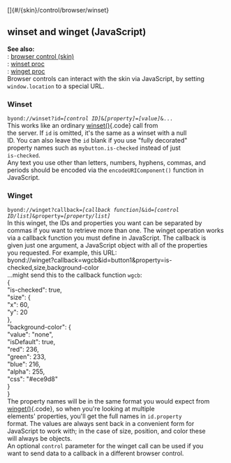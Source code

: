 []{#/{skin}/control/browser/winset}    
## winset and winget (JavaScript)    
**See also:**    
:   [browser control (skin)](/ref/%7Bskin%7D/control/browser.md)    
:   [winset proc](/ref/proc/winset.md)    
:   [winget proc](/ref/proc/winget.md)    
Browser controls can interact with the skin via JavaScript, by setting    
`window.location` to a special URL.    
### Winset    
`byond://winset?id=`*`[control ID]`*`&`*`[property]`*`=`*`[value]`*`&...`    
This works like an ordinary [winset()](/ref/proc/winset.md){.code} call from    
the server. If `id` is omitted, it\'s the same as a winset with a null    
ID. You can also leave the `id` blank if you use \"fully decorated\"    
property names such as `mybutton.is-checked` instead of just    
`is-checked`.    
Any text you use other than letters, numbers, hyphens, commas, and    
periods should be encoded via the `encodeURIComponent()` function in    
JavaScript.    
### Winget    
`byond://winget?callback=`*`[callback function]`*`&id=`*`[control ID/list]`*`&property=`*`[property/list]`*    
In this winget, the IDs and properties you want can be separated by    
commas if you want to retrieve more than one. The winget operation works    
via a callback function you must define in JavaScript. The callback is    
given just one argument, a JavaScript object with all of the properties    
you requested. For example, this URL:    
    byond://winget?callback=wgcb&id=button1&property=is-checked,size,background-color    
\...might send this to the callback function `wgcb`:    
    {    
        "is-checked": true,    
        "size": {    
            "x": 60,    
            "y": 20    
        },    
        "background-color": {    
            "value": "none",    
            "isDefault": true,    
            "red": 236,    
            "green": 233,    
            "blue": 216,    
            "alpha": 255,    
            "css": "#ece9d8"    
        }    
    }    
The property names will be in the same format you would expect from    
[winget()](/ref/proc/winget.md){.code}, so when you\'re looking at multiple    
elements\' properties, you\'ll get the full names in `id.property`    
format. The values are always sent back in a convenient form for    
JavaScript to work with; in the case of size, position, and color these    
will always be objects.    
An optional `control` parameter for the winget call can be used if you    
want to send data to a callback in a different browser control.  